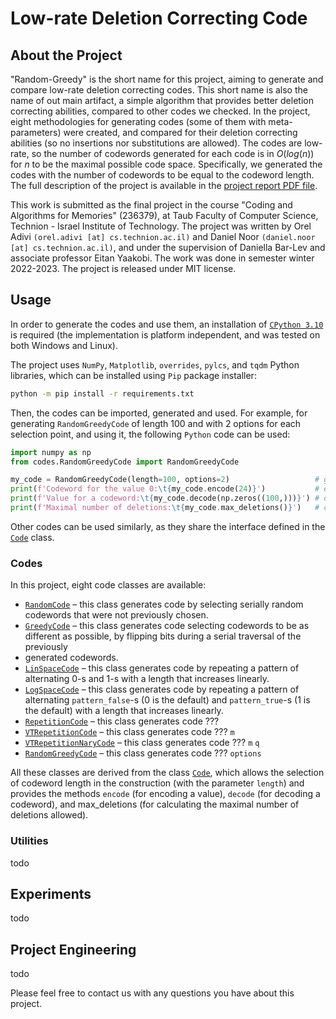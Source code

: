 # Low-rate Deletion Correcting Code

<!-- tags -->
<!-- logo -->

## About the Project

"Random-Greedy" is the short name for this project, aiming to generate and compare low-rate deletion correcting codes.
This short name is also the name of out main artifact, a simple algorithm that provides better deletion correcting
abilities, compared to other codes we checked. In the project, eight methodologies for generating codes (some of them
with meta-parameters) were created, and compared for their deletion correcting abilities (so no insertions nor
substitutions are allowed). The codes are low-rate, so the number of codewords generated for each code is in
$O(log(n))$ for $n$ to be the maximal possible code space. Specifically, we generated the codes with the number of
codewords to be equal to the codeword length. The full description of the project is available in the
[project report PDF file](https://github.com/orel-adivi/Random-Greedy/blob/master/report/report.pdf).

This work is submitted as the final project in the course "Coding and Algorithms for Memories" (236379), at Taub Faculty
of Computer Science, Technion - Israel Institute of Technology. The project was written by Orel Adivi
`(orel.adivi [at] cs.technion.ac.il)` and Daniel Noor `(daniel.noor [at] cs.technion.ac.il)`, and under the supervision
of Daniella Bar-Lev and associate professor Eitan Yaakobi. The work was done in semester winter 2022-2023. The project
is released under MIT license.


## Usage

In order to generate the codes and use them, an installation of
[`CPython 3.10`](https://www.python.org/downloads/release/python-31014/) is required (the implementation is platform
independent, and was tested on both Windows and Linux).

The project uses `NumPy`, `Matplotlib`, `overrides`, `pylcs`, and `tqdm` Python libraries, which can be installed using
`Pip` package installer:

```bash
python -m pip install -r requirements.txt
```

Then, the codes can be imported, generated and used. For example, for generating `RandomGreedyCode` of length 100 and
with 2 options for each selection point, and using it, the following `Python` code can be used:

```python
import numpy as np
from codes.RandomGreedyCode import RandomGreedyCode

my_code = RandomGreedyCode(length=100, options=2)                   # generate the code
print(f'Codeword for the value 0:\t{my_code.encode(24)}')           # encode a value
print(f'Value for a codeword:\t{my_code.decode(np.zeros((100,)))}') # decode a codeword
print(f'Maximal number of deletions:\t{my_code.max_deletions()}')   # calculate deletion-distance
```

Other codes can be used similarly, as they share the interface defined in the
[`Code`](https://github.com/orel-adivi/Random-Greedy/blob/main/codes/Code.py) class.

### Codes

In this project, eight code classes are available:

- [`RandomCode`](https://github.com/orel-adivi/Random-Greedy/blob/main/codes/RandomCode.py) – this class generates code
by selecting serially random codewords that were not previously chosen.
- [`GreedyCode`](https://github.com/orel-adivi/Random-Greedy/blob/main/codes/GreedyCode.py) – this class generates code
selecting codewords to be as different as possible, by flipping bits during a serial traversal of the previously
- generated codewords.
- [`LinSpaceCode`](https://github.com/orel-adivi/Random-Greedy/blob/main/codes/LinSpaceCode.py) – this class generates 
code by repeating a pattern of alternating $0$-s and $1$-s with a length that increases linearly.
- [`LogSpaceCode`](https://github.com/orel-adivi/Random-Greedy/blob/main/codes/LogSpaceCode.py) – this class generates 
code by repeating a pattern of alternating `pattern_false`-s ($0$ is the default) and `pattern_true`-s ($1$ is the
default) with a length that increases linearly.
- [`RepetitionCode`](https://github.com/orel-adivi/Random-Greedy/blob/main/codes/RepetitionCode.py) – this class generates code ???
- [`VTRepetitionCode`](https://github.com/orel-adivi/Random-Greedy/blob/main/codes/VTRepetitionCode.py) – this class generates code ???
`m`
- [`VTRepetitionNaryCode`](https://github.com/orel-adivi/Random-Greedy/blob/main/codes/VTRepetitionNaryCode.py) – this class generates code ???
`m`
`q`
- [`RandomGreedyCode`](https://github.com/orel-adivi/Random-Greedy/blob/main/codes/RandomGreedyCode.py) – this class generates code ???
`options`

All these classes are derived from the class
[`Code`](https://github.com/orel-adivi/Random-Greedy/blob/main/codes/Code.py), which allows the selection of codeword
length in the construction (with the parameter `length`) and provides the methods `encode` (for encoding a value),
`decode` (for decoding a codeword), and max_deletions (for calculating the maximal number of
deletions allowed).


### Utilities

todo

## Experiments

todo

## Project Engineering

todo

Please feel free to contact us with any questions you have about this project.
